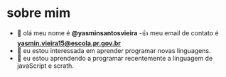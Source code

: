 # sobre mim
- 👋 olá meu nome é **@yasminsantosvieira**
-:+1: meu email de contato é **yasmin.vieira15@escola.pr.gov.br**
- 👀 eu estou interessada em aprender programar novas linguagens.
- 🌱 eu estou aprendendo a programar recentemente a linguagem de javaScript e scrath.
